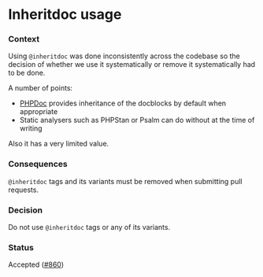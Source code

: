 # Inheritdoc usage

### Context

Using `@inheritdoc` was done inconsistently across the codebase so the decision of whether we use it
systematically or remove it systematically had to be done.

A number of points:

- [PHPDoc][phpdoc-inheritance] provides inheritance of the docblocks by default when appropriate
- Static analysers such as PHPStan or Psalm can do without at the time of writing

Also it has a very limited value.


### Consequences

`@inheritdoc` tags and its variants must be removed when submitting pull requests.


### Decision

Do not use `@inheritdoc` tags or any of its variants.


### Status

Accepted ([#860][860])


[phpdoc-inheritance]: https://docs.phpdoc.org/guides/inheritance.html
[860]: https://github.com/infection/infection/issues/860
